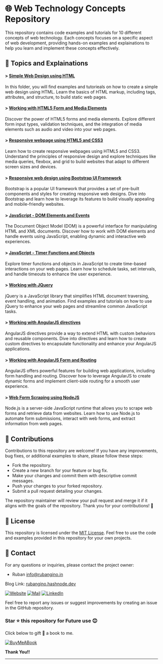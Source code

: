 # 🌐 Web Technology Concepts Repository

This repository contains code examples and tutorials for 10 different concepts of web technology. Each concepts focuses on a specific aspect of web development, providing hands-on examples and explainations to help you learn and implement these concepts effectively.

## 🌟 Topics and Explainations

#### > [Simple Web Design using HTML](/Exp-01)

In this folder, you will find examples and tutorieals on how to create a simple web design using HTML. Learn the basics of HTML markup, including tags, attributes, and structure, to build static web pages. 

#### > [Working with HTML5 Form and Media Elements](/Exp-02)

Discover the power of HTML5 forms and media elements. Explore different form input types, validation techniques, and the integration of media elements such as audio and video into your web pages. 

#### > [Responsive webpage using HTML5 and CSS3](/Exp-03)

Learn how to create responsive webpages using HTML5 and CSS3. Understand the principles of responsive design and explore techniques like media queries, flexbox, and grid to build websites that adapt to different screen sizes and devices. 

#### > [Responsive web design using Bootstrap UI Framework](/Exp-04)

Bootstrap is a popular UI framework that provides a set of pre-built components and styles for creating responsive web designs. Dive into Bootstrap and learn how to leverage its features to build visually appealing and mobile-friendly websites. 

#### > [JavaScript - DOM Elements and Events](/Exp-05)

The Document Object Model (DOM) is a powerful interface for manipulating HTML and XML documents. Discover how to work with DOM elements and handle events using JavaScript, enabling dynamic and interactive web experiences. 

#### > [JavaScript - Timer Functions and Objects](/Exp-06)

Explore timer functions and objects in JavaScript to create time-based interactions on your web pages. Learn how to schedule tasks, set intervals, and handle timeouts to enhance the user experience. 

#### > [Working with JQuery](/Exp-07)

jQuery is a JavaScript library that simplifies HTML document traversing, event handling, and animation. Find examples and tutorials on how to use jQuery to enhance your web pages and streamline common JavaScript tasks.

#### > [Working with AngularJS directives](/Exp-08)

AngularJS directives provide a way to extend HTML with custom behaviors and reusable components. Dive into directives and learn how to create custom directives to encapsulate functionality and enhance your AngularJS applications.

#### > [Working with AngularJS Form and Routing ](/Exp-09)

AngularJS offers powerful features for building web applications, including form handling and routing. Discover how to leverage AngularJS to create dynamic forms and implement client-side routing for a smooth user experience.

#### > [Web Form Scraping using NodeJS](/Exp-10)

Node.js is a server-side JavaScript runtime that allows you to scrape web forms and retrieve data from websites. Learn how to use Node.js to automate form submissions, interact with web forms, and extract information from web pages.

## 🤝 Contributions

Contributions to this repository are welcome! If you have any improvements, bug fixes, or additional examples to share, please follow these steps:

- Fork the repository.
- Create a new branch for your feature or bug fix.
- Make your changes and commit them with descriptive commit messages.
- Push your changes to your forked repository.
- Submit a pull request detailing your changes.

The repository maintainer will review your pull request and merge it if it aligns with the goals of the repository. Thank you for your contributions! 🙌

## 📄 License
This repository is licensed under the [MIT License](/LICENCE). Feel free to use the code and examples provided in this repository for your own projects.

## 📧 Contact

For any questions or inquiries, please contact the project owner: 

- Ruban [info@rubangino.in](https://mailto:info@rubangino.in/)

Blog Link: [rubangino.hashnode.dev](https://rubangino.hashnode.dev/)

[![Website](https://img.shields.io/badge/website-000000?style=for-the-badge&logo=About.me&logoColor=white)](https://rubangino.in/)
[![Mail](https://img.shields.io/badge/Email-D14836?style=for-the-badge&logo=gmail&logoColor=white)](mailto:info@rubangino.in)
[![LinkedIn](https://img.shields.io/badge/LinkedIn-0077B5?style=for-the-badge&logo=linkedin&logoColor=white)](https://www.linkedin.com/in/ruban-gino-singh/)

Feel free to report any issues or suggest improvements by creating an issue in the GitHub repository.

### Star ⭐ this repository for Future use 😊

Click below to gift 🎁 a book to me.

[![BuyMeABook](https://img.shields.io/badge/Buy%20Me%20a%20Book-ffdd00?style=for-the-badge&logo=buy-me-a-book&logoColor=black)
](https://bit.ly/3M5jxLd)

**Thank You!!**

<hr/>

